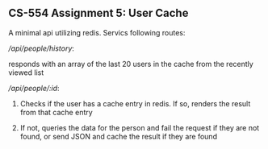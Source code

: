 ## CS-554 Assignment 5:  User Cache 

A minimal api utilizing redis. Servics following routes:

_/api/people/history_:

responds with an array of the last 20 users in the cache from the recently viewed list

_/api/people/:id_:
1) Checks if the user has a cache entry in redis. If so, renders the result from that cache entry

2) If not, queries the data for the person and fail the request if they are not found, or send JSON and cache the result if they are found
